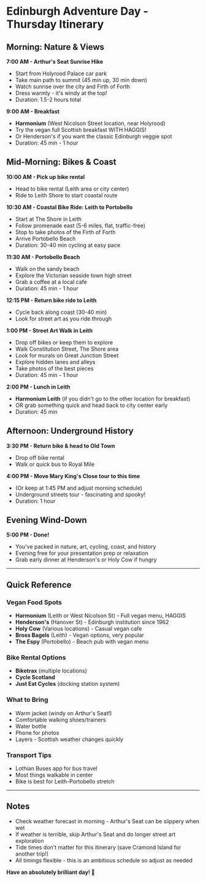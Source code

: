 # Edinburgh Adventure Day - Thursday Itinerary

## Morning: Nature & Views
**7:00 AM - Arthur's Seat Sunrise Hike**
- Start from Holyrood Palace car park
- Take main path to summit (45 min up, 30 min down)
- Watch sunrise over the city and Firth of Forth
- Dress warmly - it's windy at the top!
- Duration: 1.5-2 hours total

**9:00 AM - Breakfast**
- **Harmonium** (West Nicolson Street location, near Holyrood)
- Try the vegan full Scottish breakfast WITH HAGGIS!
- Or Henderson's if you want the classic Edinburgh veggie spot
- Duration: 45 min - 1 hour

## Mid-Morning: Bikes & Coast
**10:00 AM - Pick up bike rental**
- Head to bike rental (Leith area or city center)
- Ride to Leith Shore to start coastal route

**10:30 AM - Coastal Bike Ride: Leith to Portobello**
- Start at The Shore in Leith
- Follow promenade east (5-6 miles, flat, traffic-free)
- Stop to take photos of the Firth of Forth
- Arrive Portobello Beach
- Duration: 30-40 min cycling at easy pace

**11:30 AM - Portobello Beach**
- Walk on the sandy beach
- Explore the Victorian seaside town high street
- Grab a coffee at a local cafe
- Duration: 45 min - 1 hour

**12:15 PM - Return bike ride to Leith**
- Cycle back along coast (30-40 min)
- Look for street art as you ride through

**1:00 PM - Street Art Walk in Leith**
- Drop off bikes or keep them to explore
- Walk Constitution Street, The Shore area
- Look for murals on Great Junction Street
- Explore hidden lanes and alleys
- Take photos of the best pieces
- Duration: 45 min - 1 hour

**2:00 PM - Lunch in Leith**
- **Harmonium Leith** (if you didn't go to the other location for breakfast)
- OR grab something quick and head back to city center early
- Duration: 45 min

## Afternoon: Underground History
**3:30 PM - Return bike & head to Old Town**
- Drop off bike rental
- Walk or quick bus to Royal Mile

**4:00 PM - Move Mary King's Close tour to this time**
- (Or keep at 1:45 PM and adjust morning schedule)
- Underground streets tour - fascinating and spooky!
- Duration: 1 hour

## Evening Wind-Down
**5:00 PM - Done!**
- You've packed in nature, art, cycling, coast, and history
- Evening free for your presentation prep or relaxation
- Grab early dinner at Henderson's or Holy Cow if hungry

---

## Quick Reference

### Vegan Food Spots
- **Harmonium** (Leith or West Nicolson St) - Full vegan menu, HAGGIS
- **Henderson's** (Hanover St) - Edinburgh institution since 1962
- **Holy Cow** (Various locations) - Casual vegan cafe
- **Bross Bagels** (Leith) - Vegan options, very popular
- **The Espy** (Portobello) - Beach pub with vegan menu

### Bike Rental Options
- **Biketrax** (multiple locations)
- **Cycle Scotland**
- **Just Eat Cycles** (docking station system)

### What to Bring
- Warm jacket (windy on Arthur's Seat!)
- Comfortable walking shoes/trainers
- Water bottle
- Phone for photos
- Layers - Scottish weather changes quickly

### Transport Tips
- Lothian Buses app for bus travel
- Most things walkable in center
- Bike is best for Leith-Portobello stretch

---

## Notes
- Check weather forecast in morning - Arthur's Seat can be slippery when wet
- If weather is terrible, skip Arthur's Seat and do longer street art exploration
- Tide times don't matter for this itinerary (save Cramond Island for another trip!)
- All timings flexible - this is an ambitious schedule so adjust as needed

**Have an absolutely brilliant day! 🏴󠁧󠁢󠁳󠁣󠁴󠁿**
